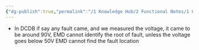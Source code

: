 ```yaml
---
{"dg-publish":true,"permalink":"/1 Knowledge Hub/2 Functional Notes/1 Career Notes/2 General Technical Notes/2 Power Plant Systems/Electrical Schemes and Systems/DCDB/","noteIcon":""}
---
```


- In DCDB if say any fault came, and we measured the voltage, it came to be around 90V, EMD cannot identify the root of fault, unless the voltage goes below 50V EMD cannot find the fault location
